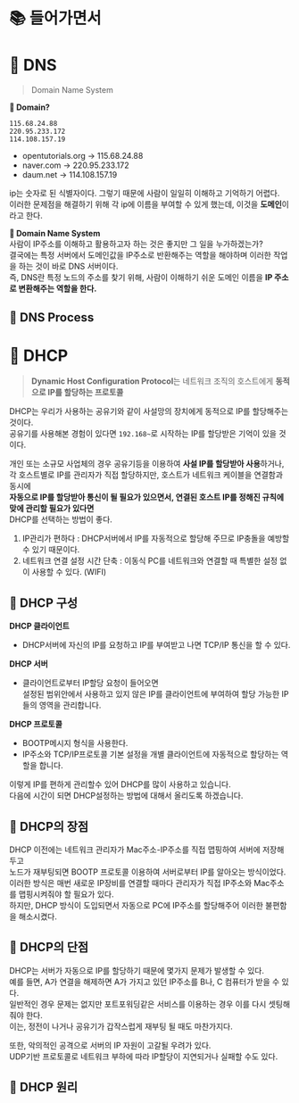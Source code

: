# 📚 들어가면서     
     
# 📘 DNS    
> Domain Name System     
   
**🤔 Domain?**       
```
115.68.24.88
220.95.233.172
114.108.157.19
```     
* opentutorials.org -> 115.68.24.88      
* naver.com -> 220.95.233.172        
* daum.net -> 114.108.157.19      
    
ip는 숫자로 된 식별자이다. 그렇기 때문에 사람이 일일히 이해하고 기억하기 어렵다.              
이러한 문제점을 해결하기 위해 각 ip에 이름을 부여할 수 있게 했는데, 이것을 **도메인**이라고 한다.      
        
**🤔 Domain Name System**                    
사람이 IP주소를 이해하고 활용하고자 하는 것은 좋지만 그 일을 누가하겠는가?               
결국에는 특정 서버에서 도메인값을 IP주소로 반환해주는 역할을 해야하며 이러한 작업을 하는 것이 바로 DNS 서버이다.               
즉, DNS란 특정 노드의 주소를 찾기 위해, 사람이 이해하기 쉬운 도메인 이름을 **IP 주소로 변환해주는 역할을 한다.**                 
              
## 📖 DNS Process                 
 





# 📗 DHCP  
> **Dynamic Host Configuration Protocol**는 네트워크 조직의 호스트에게 **동적으로 IP를 할당하는 프로토콜**               
                  
DHCP는 우리가 사용하는 공유기와 같이 사설망의 장치에게 동적으로 IP를 할당해주는 것이다.      
공유기를 사용해본 경험이 있다면 `192.168~`로 시작하는 IP를 할당받은 기억이 있을 것이다.       
     
개인 또는 소규모 사업체의 경우 공유기등을 이용하여 **사설 IP를 할당받아 사용**하거나,            
각 호스트별로 IP를 관리자가 직접 할당하지만, 호스트가 네트워크 케이블을 연결함과 동시에         
**자동으로 IP를 할당받아 통신이 될 필요가 있으면서, 연결된 호스트 IP를 정해진 규칙에 맞에 관리할 필요가 있다면**       
DHCP를 선택하는 방법이 좋다.                  
            
1. IP관리가 편하다 : DHCP서버에서 IP를 자동적으로 할당해 주므로 IP충돌을 예방할 수 있기 때문이다.         
2. 네트워크 연결 설정 시간 단축 : 이동식 PC를 네트워크와 연결할 때 특별한 설정 없이 사용할 수 있다. (WIFI)           
   
    
## 📖 DHCP 구성          
**DHCP 클라이언트**            
* DHCP서버에 자신의 IP를 요청하고 IP를 부여받고 나면 TCP/IP 통신을 할 수 있다.          
    
**DHCP 서버**          
* 클라이언트로부터 IP할당 요청이 들어오면          
설정된 범위안에서 사용하고 있지 않은 IP를 클라이언트에 부여하여 할당 가능한 IP들의 영역을 관리합니다.       
          
**DHCP 프로토콜**          
* BOOTP메시지 형식을 사용한다.           
* IP주소와 TCP/IP프로토콜 기본 설정을 개별 클라이언트에 자동적으로 할당하는 역할을 합니다.        
         
이렇게 IP를 편하게 관리할수 있어 DHCP를 많이 사용하고 있습니다.      
다음에 시간이 되면 DHCP설정하는 방법에 대해서 올리도록 하겠습니다.        
                 
## 📖 DHCP의 장점   
DHCP 이전에는 네트워크 관리자가 Mac주소-IP주소를 직접 맵핑하여 서버에 저장해두고   
노드가 재부팅되면 BOOTP 프로토콜 이용하여 서버로부터 IP를 알아오는 방식이었다.       
이러한 방식은 매번 새로운 IP장비를 연결할 때마다 관리자가 직접 IP주소와 Mac주소를 맵핑시켜줘야 할 필요가 있다.       
하지만, DHCP 방식이 도입되면서 자동으로 PC에 IP주소를 할당해주어 이러한 불편함을 해소시켰다.      
    
## 📖 DHCP의 단점      
DHCP는 서버가 자동으로 IP를 할당하기 때문에 몇가지 문제가 발생할 수 있다.    
예를 들면, A가 연결을 해제하면 A가 가지고 있던 IP주소를 B나, C 컴퓨터가 받을 수 있다.  
일반적인 경우 문제는 없지만 포트포워딩같은 서비스를 이용하는 경우 이를 다시 셋팅해줘야 한다.  
이는, 정전이 나거나 공유기가 갑작스럽게 재부팅 될 때도 마찬가지다.     
           
또한, 악의적인 공격으로 서버의 IP 자원이 고갈될 우려가 있다.             
UDP기반 프로토콜로 네트워크 부하에 따라 IP할당이 지연되거나 실패할 수도 있다.       
    
## 📖 DHCP 원리      








